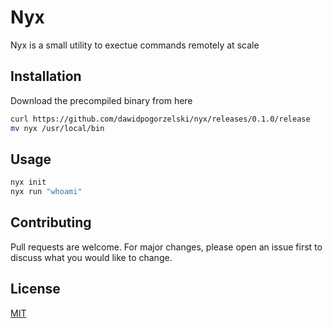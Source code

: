 # Nyx

Nyx is a small utility to exectue commands remotely at scale

## Installation

Download the precompiled binary from here

```bash
curl https://github.com/dawidpogorzelski/nyx/releases/0.1.0/release
mv nyx /usr/local/bin
```

## Usage

```bash
nyx init
nyx run "whoami"
```

## Contributing

Pull requests are welcome. For major changes, please open an issue first to discuss what you would like to change.

## License

[MIT](https://choosealicense.com/licenses/mit/)